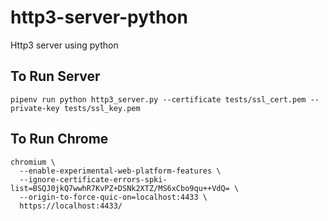 # http3-server-python
Http3 server using python

## To Run Server

`pipenv run python http3_server.py --certificate tests/ssl_cert.pem --private-key tests/ssl_key.pem`


## To Run Chrome

```
chromium \
  --enable-experimental-web-platform-features \
  --ignore-certificate-errors-spki-list=BSQJ0jkQ7wwhR7KvPZ+DSNk2XTZ/MS6xCbo9qu++VdQ= \
  --origin-to-force-quic-on=localhost:4433 \
  https://localhost:4433/
``` 
